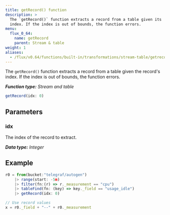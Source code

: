 ```yaml
---
title: getRecord() function
description: >
  The `getRecord()` function extracts a record from a table given its
  index. If the index is out of bounds, the function errors.
menu:
  flux_0_64:
    name: getRecord
    parent: Stream & table
weight: 1
aliases:
  - /flux/v0.64/functions/built-in/transformations/stream-table/getrecord/
---
```


The `getRecord()` function extracts a record from a table given the record's index.
If the index is out of bounds, the function errors.

_**Function type:** Stream and table_  

```js
getRecord(idx: 0)
```

## Parameters

### idx
The index of the record to extract.

_**Data type:** Integer_

## Example
```js
r0 = from(bucket:"telegraf/autogen")
    |> range(start: -5m)
    |> filter(fn:(r) => r._measurement == "cpu")
    |> tableFind(fn: (key) => key._field == "usage_idle")
    |> getRecord(idx: 0)

// Use record values
x = r0._field + "--" + r0._measurement
```

